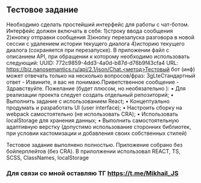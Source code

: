 ## Тестовое задание

Необходимо сделать простейший интерфейс для работы с чат-ботом.
Интерфейс должен включать в себя:
1)строку ввода сообщения
2)кнопку отправки сообщения
3)кнопку перезапуска разговора в новой сессии с удалением истории текущего
диалога
4)историю текущего диалога (сохраняется при перезапуске).
В приложении файл с описанием API, при обращении к которому необходимо использовать следующий:
UUID: 772c9859-4dd3-4a0d-b87d-d76b9f43cfa4
URL: https://biz.nanosemantics.ru/api/2.1/json/Chat.<метод>Тестовый бот (инф) может отвечать только на несколько вопросов/фраз: 3gLteСтандартный ответ - Извините, я вас не понимаю.Приветственное сообщение - Здравствуйте.
Пожелание (будет плюсом, но необязательно ):
• Для реализации проекта следует создать отдельный репозиторий;
• Выполнить задание с использованием React;
• Концептуально продумать и разработать UI (user interface);
• Настроить сборку на webpack самостоятельно (не использовать CRA);
• Использовать localStorage для хранения данных;
• Выполнить самостоятельную адаптивную верстку (допустимо использование сторонних библиотек, при условии кастомизации и добавления своих собственных стилей)

Тестовое задание выполнено полностью. Приложение собрано без бойлерплейтов (без CRA).
В прилолжении использовал REACT, TS, SCSS, ClassNames, localStorage

### Для связи со мной оставляю ТГ https://t.me/Mikhail_JS
